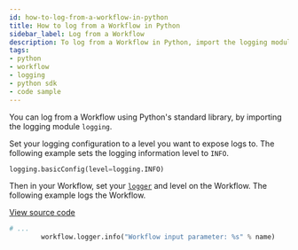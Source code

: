 ```yaml
---
id: how-to-log-from-a-workflow-in-python
title: How to log from a Workflow in Python
sidebar_label: Log from a Workflow
description: To log from a Workflow in Python, import the logging module `logging` and set your logging configuration to a level you want to expose logs to. Then in your Workflow, set your [`logger`](https://python.temporal.io/temporalio.workflow.html#logger) and level on the Workflow.
tags:
- python
- workflow
- logging
- python sdk
- code sample
---
```


<!-- DO NOT EDIT THIS FILE DIRECTLY.
THIS FILE IS GENERATED from https://github.com/temporalio/documentation-samples-python/blob/main/your_loggers/your_workflow_dacx.py. -->

You can log from a Workflow using Python's standard library, by importing the logging module `logging`.

Set your logging configuration to a level you want to expose logs to.
The following example sets the logging information level to `INFO`.

```python
logging.basicConfig(level=logging.INFO)
```

Then in your Workflow, set your [`logger`](https://python.temporal.io/temporalio.workflow.html#logger) and level on the Workflow. The following example logs the Workflow.

<a class="dacx-source-link" href="https://github.com/temporalio/documentation-samples-python/blob/main/your_loggers/your_workflow_dacx.py">View source code</a>

```python
# ...
        workflow.logger.info("Workflow input parameter: %s" % name)
```
